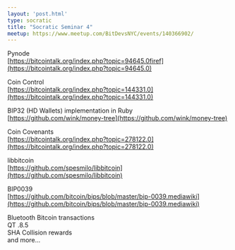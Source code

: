 ```yaml
---
layout: 'post.html'
type: socratic
title: "Socratic Seminar 4"
meetup: https://www.meetup.com/BitDevsNYC/events/140366902/
---
```


Pynode <br>
[https://bitcointalk.org/index.php?topic=94645.0firef](https://bitcointalk.org/index.php?topic=94645.0) <br>

Coin Control <br>
[https://bitcointalk.org/index.php?topic=144331.0](https://bitcointalk.org/index.php?topic=144331.0) <br>

BIP32 (HD Wallets) implementation in Ruby <br>
[https://github.com/wink/money-tree](https://github.com/wink/money-tree) <br>

Coin Covenants <br> 
[https://bitcointalk.org/index.php?topic=278122.0](https://bitcointalk.org/index.php?topic=278122.0) <br>

libbitcoin <br>
[https://github.com/spesmilo/libbitcoin](https://github.com/spesmilo/libbitcoin) <br>

BIP0039 <br>
[https://github.com/bitcoin/bips/blob/master/bip-0039.mediawiki](https://github.com/bitcoin/bips/blob/master/bip-0039.mediawiki)

Bluetooth Bitcoin transactions <br>
QT .8.5 <br>
SHA Collision rewards<br>
and more... 
